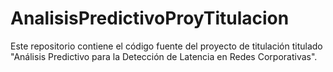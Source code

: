 # AnalisisPredictivoProyTitulacion
Este repositorio contiene el código fuente del proyecto de titulación titulado "Análisis Predictivo para la Detección de Latencia en Redes Corporativas".
